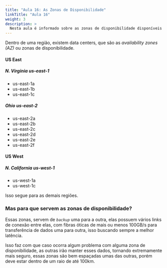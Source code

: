 ```yaml
---
title: "Aula 16: As Zonas de Disponibilidade"
linkTitle: "Aula 16"
weight: 3
description: >
  Nesta aula é informado sobre as zonas de disponibilidade disponíveis na AWS
---
```


Dentro de uma região, existem data centers, que são as *availability zones (AZ)* ou zonas de disponibilidade.

#### **US East**

##### **N. Virginia** us-east-1

- us-east-1a
- us-east-1b
- us-east-1c

##### **Ohio** us-east-2

- us-east-2a
- us-east-2b
- us-east-2c
- us-east-2d
- us-east-2e
- us-east-2f

#### **US West**

##### **N. California** us-west-1

- us-west-1a
- us-west-1c

Isso segue para as demais regiões.

### **Mas para que servem as zonas de disponibilidade?**

Essas zonas, servem de *`backup`* uma para a outra, elas possuem vários links de conexão entre elas, com fibras óticas de mais ou menos 100GB/s para transferência de dados uma para outra, isso buscando sempre a melhor latência.

Isso faz com que caso ocorra algum problema com alguma zona de disponibilidade, as outras irão manter esses dados, tornando extremamente mais seguro, essas zonas são bem espaçadas umas das outras, porém deve estar dentro de um raio de até 100km.
